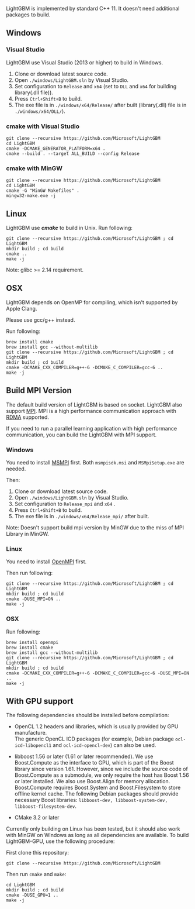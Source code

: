 LightGBM is implemented by standard C++ 11. It doesn't need additional packages to build.

## Windows

### Visual Studio
LightGBM use Visual Studio (2013 or higher) to build in Windows.

1. Clone or download latest source code.
2. Open ```./windows/LightGBM.sln``` by Visual Studio.
3. Set configuration to ```Release``` and ```x64``` (set to ```DLL``` and ```x64``` for building library(.dll file)).
4. Press ```Ctrl+Shift+B``` to build.
5. The exe file is in ```./windows/x64/Release/``` after built (library(.dll) file is in ```./windows/x64/DLL/```).

### cmake with Visual Studio


```
git clone --recursive https://github.com/Microsoft/LightGBM
cd LightGBM
cmake -DCMAKE_GENERATOR_PLATFORM=x64 .
cmake --build . --target ALL_BUILD --config Release
```

### cmake with MinGW
```
git clone --recursive https://github.com/Microsoft/LightGBM
cd LightGBM
cmake -G "MinGW Makefiles" .
mingw32-make.exe -j
```

## Linux

LightGBM use ***cmake*** to build in Unix. Run following: 

```
git clone --recursive https://github.com/Microsoft/LightGBM ; cd LightGBM
mkdir build ; cd build
cmake .. 
make -j 
```

Note: glibc >= 2.14 requirement.

## OSX

LightGBM depends on OpenMP for compiling, which isn't supported by Apple Clang.

Please use gcc/g++ instead. 

Run following: 

```
brew install cmake
brew install gcc --without-multilib
git clone --recursive https://github.com/Microsoft/LightGBM ; cd LightGBM
mkdir build ; cd build
cmake -DCMAKE_CXX_COMPILER=g++-6 -DCMAKE_C_COMPILER=gcc-6 .. 
make -j 
```

## Build MPI Version

The default build version of LightGBM is based on socket. LightGBM also support [MPI](https://en.wikipedia.org/wiki/Message_Passing_Interface). MPI is a high performance communication approach with [RDMA](https://en.wikipedia.org/wiki/Remote_direct_memory_access) supported. 

If you need to run a parallel learning application with high performance communication, you can build the LightGBM with MPI support.

### Windows

You need to install [MSMPI](https://www.microsoft.com/en-us/download/details.aspx?id=49926) first. Both ```msmpisdk.msi``` and ```MSMpiSetup.exe``` are needed.

Then:

1. Clone or download latest source code.
2. Open ```./windows/LightGBM.sln``` by Visual Studio.
3. Set configuration to ```Release_mpi``` and ```x64``` .
4. Press ```Ctrl+Shift+B``` to build.
5. The exe file is in ```./windows/x64/Release_mpi/``` after built.

Note: Doesn't support build mpi version by MinGW due to the miss of MPI Library in MinGW.
### Linux

You need to install [OpenMPI](https://www.open-mpi.org/) first.

Then run following:

```
git clone --recursive https://github.com/Microsoft/LightGBM ; cd LightGBM
mkdir build ; cd build
cmake -DUSE_MPI=ON .. 
make -j 
```

### OSX


Run following: 

```
brew install openmpi 
brew install cmake
brew install gcc --without-multilib
git clone --recursive https://github.com/Microsoft/LightGBM ; cd LightGBM
mkdir build ; cd build
cmake -DCMAKE_CXX_COMPILER=g++-6 -DCMAKE_C_COMPILER=gcc-6 -DUSE_MPI=ON .. 
make -j 
```

## With GPU support

The following dependencies should be installed before compilation:

- OpenCL 1.2 headers and libraries, which is usually provided by GPU manufacture.  
  The generic OpenCL ICD packages (for example, Debian package
  `ocl-icd-libopencl1` and `ocl-icd-opencl-dev`) can also be used.

- libboost 1.56 or later (1.61 or later recommended). We use Boost.Compute as
  the interface to GPU, which is part of the Boost library since version 1.61.
  However, since we include the source code of Boost.Compute as a submodule, we
  only require the host has Boost 1.56 or later installed. We also use
  Boost.Align for memory allocation. Boost.Compute requires Boost.System
  and Boost.Filesystem to store offline kernel cache. The following Debian 
  packages should provide necessary Boost libraries: 
  `libboost-dev, libboost-system-dev, libboost-filesystem-dev`.

- CMake 3.2 or later

Currently only building on Linux has been tested, but it should also work with
MinGW on Windows as long as all dependencies are available. To build LightGBM-GPU,
use the following procedure:

First clone this repository:

```
git clone --recursive https://github.com/Microsoft/LightGBM
```

Then run `cmake` and `make`:

```
cd LightGBM
mkdir build ; cd build
cmake -DUSE_GPU=1 .. 
make -j 
```
